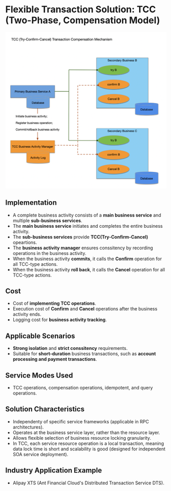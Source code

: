 # Flexible Transaction Solution: TCC (Two-Phase, Compensation Model)

![](02-tcc-solution.png)

## Implementation 
- A complete business activity consists of a **main business service** and multiple **sub-business services**. 
- The **main business service** initiates and completes the entire business activity. 
- The **sub-business services** provide **TCC(Try-Confirm-Cancel)** opeartions. 
- The **business activity manager** ensures conssitency by recording operations in the business activity. 
- When the business activity **commits**, it calls the **Confirm** operation for all TCC-type actions. 
- When the business activity **roll back**, it calls the **Cancel** operation for all TCC-type actions. 

## Cost 
- Cost of **implementing TCC operations**.
- Execution cost of **Confirm** and **Cancel** operations after the business activity ends. 
- Logging cost for **business activity tracking**. 

## Applicable Scenarios
- **Strong isolation** and **strict conssitency** requirements. 
- Suitable for **short-duration** business transactions, such as **account processing and payment transactions**.

## Service Modes Used 
- TCC operations, compensation operations, idempotent, and query operations. 

## Solution Characteristics 
- Independenty of specific service frameworks (applicable in RPC architectures).
- Operates at the business service layer, rather than the resource layer. 
- Allows flexible selection of business resource locking granularity.
- In TCC, each service resource operation is a local transaction, meaning data lock time is short and scalability is good (designed for independent SOA service deployment).

## Industry Application Example 
- Alipay XTS (Ant Financial Cloud's Distributed Transaction Service DTS). 